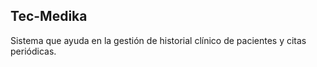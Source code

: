 ## Tec-Medika

Sistema que ayuda en la gestión de historial clínico de pacientes y citas periódicas.
